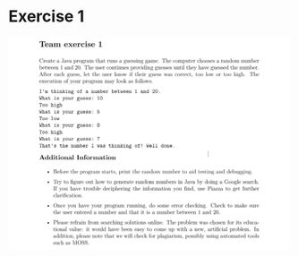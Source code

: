# Exercise 1

![cap](https://github.com/jasminecronin/intro-to-cs-II/blob/master/Exercise%201/cap1.png)
